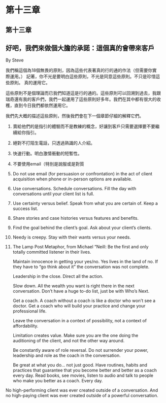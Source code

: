 # 第十三章

## 第十三章

## 好吧，我們來做個大膽的承諾：這個真的會帶來客戶

By Steve

我們稱這個為18個無畏的原則，因為這些代表著真的行的通的作法（但需要你實際運用。） 記著，你不光是要明白這些原則，不光是同意這些原則。不只是珍惜這些原則。 真的運用它。

這些原則不是個理論而已我們知道這是行的通的。這些原則可以回溯到過去，我跟瑞奇還有我的客戶們，我們一起運用了這些原則好多年。我們在其中都有很大的收穫，直到今日我們都依然運用它。

我們先大概的描述這些原則，然後我們會在下一個章節仔細的解釋它們。

1. 賣給他們的是指引的體驗而不是教練的概念，好讓到客戶只需要選擇要不要繼續給你指引。
2. 絕對不打陌生電話，只透過熟識的人介紹。
3. 快速行動。明白激情衝動的短暫性。
4. 不要使用email（特別是說服或是對質
5. Do not use email \(for persuasion or confrontation\) in the act of client acquisition when phone or in-person options are available.
6. Use conversations. Schedule conversations. Fill the day with conversations until your client list is full.
7. Use certainty versus belief. Speak from what you are certain of. Keep a success list.
8. Share stories and case histories versus features and benefits.
9. Find the goal behind the client’s goal. Ask about your client’s clients.
10. Needy is creepy. Stay with their wants versus your needs.
11. The Lamp Post Metaphor, from Michael “Neill: Be the first and only totally committed listener in their lives.

    Maintain innocence in getting your yes/no. Yes lives in the land of no. If they have to “go think about it” the conversation was not complete.

    Leadership in the close. Direct all the action.

    Slow down. All the wealth you want is right there in the next conversation. Don’t have a huge to-do list, just be with Who’s Next.

    Get a coach. A coach without a coach is like a doctor who won’t see a doctor. Get a coach who will build your practice and change your professional life.

    Leave the conversation in a context of possibility, not a context of affordability.

    Limitation creates value. Make sure you are the one doing the auditioning of the client, and not the other way around.

    Be constantly aware of role reversal. Do not surrender your power, leadership and role as the coach in the conversation.

    Be great at what you do... not just good. Have routines, habits and practices that guarantee that you become better and better as a coach every day. Read books, see movies, listen to audio and talk to people who make you better as a coach. Every day.

No high-performing client was ever created outside of a conversation. And no high-paying client was ever created outside of a powerful conversation.

